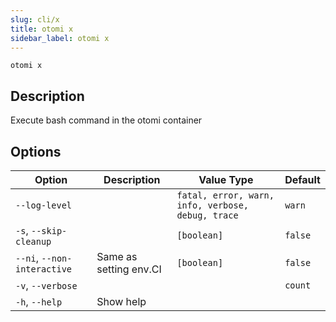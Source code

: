 ```yaml
---
slug: cli/x
title: otomi x
sidebar_label: otomi x
---
```


`otomi x`

## Description

Execute bash command in the otomi container

## Options

| Option                      | Description            | Value Type                                        | Default |
| --------------------------- | ---------------------- | ------------------------------------------------- | ------- |
| `--log-level`               |                        | `fatal, error, warn, info, verbose, debug, trace` | `warn`  |
| `-s`, `--skip-cleanup`      |                        | `[boolean]`                                       | `false` |
| `--ni`, `--non-interactive` | Same as setting env.CI | `[boolean]`                                       | `false` |
| `-v`, `--verbose`           |                        |                                                   | `count` |
| `-h`, `--help`              | Show help              |                                                   |         |
